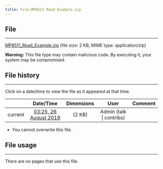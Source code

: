 ```yaml
---
title: File:MP8511 Read Example.zip
---
```


## File
--------

[MP8511_Read_Example.zip](https://wiki.elecrow.com/images/e/ee/MP8511_Read_Example.zip) (file size: 2 KB, MIME type: application/zip)

**Warning:** This file type may contain malicious code. By executing it, your system may be compromised.

## File history
--------

Click on a date/time to view the file as it appeared at that time.

|         |                          Date/Time                           | Dimensions  |                             User                             | Comment |
| :-----: | :----------------------------------------------------------: | :---------: | :----------------------------------------------------------: | :-----: |
| current | [03:25, 26 August 2019](https://wiki.elecrow.com/images/e/ee/MP8511_Read_Example.zip) | (2 KB) | Admin (talk \| contribs) |         |

- You cannot overwrite this file.

## File usage
--------

There are no pages that use this file.